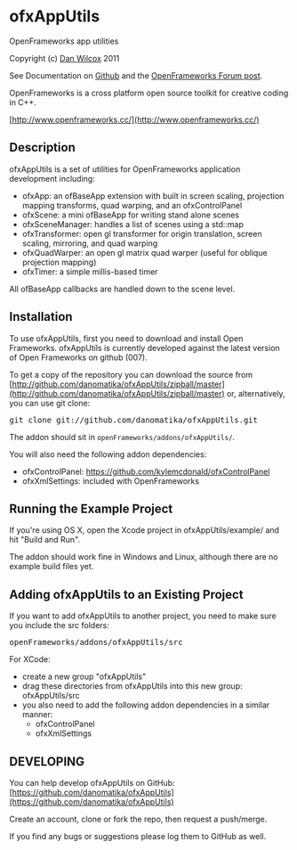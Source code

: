 ofxAppUtils
===========

OpenFrameworks app utilities

Copyright (c) [Dan Wilcox](danomatika.com) 2011

See Documentation on [Github](https://github.com/danomatika/ofxAppUtils) and the [OpenFrameworks Forum post](http://forum.openframeworks.cc/index.php/topic,5995.0.html).

OpenFrameworks is a cross platform open source toolkit for creative coding in C++.

[http://www.openframeworks.cc/](http://www.openframeworks.cc/)

Description
-----------

ofxAppUtils is a set of utilities for OpenFrameworks application development including:

* ofxApp: an ofBaseApp extension with built in screen scaling, projection mapping transforms, quad warping, and an ofxControlPanel
* ofxScene: a mini ofBaseApp for writing stand alone scenes
* ofxSceneManager: handles a list of scenes using a std::map
* ofxTransformer: open gl transformer for origin translation, screen scaling, mirroring, and quad warping
* ofxQuadWarper: an open gl matrix quad warper (useful for oblique projection mapping)
* ofxTimer: a simple millis-based timer

All ofBaseApp callbacks are handled down to the scene level.

Installation
------------

To use ofxAppUtils, first you need to download and install Open Frameworks. ofxAppUtils is currently developed against the latest version of Open Frameworks on github (007).

To get a copy of the repository you can download the source from [http://github.com/danomatika/ofxAppUtils/zipball/master](http://github.com/danomatika/ofxAppUtils/zipball/master) or, alternatively, you can use git clone:
<pre>
git clone git://github.com/danomatika/ofxAppUtils.git
</pre>

The addon should sit in `openFrameworks/addons/ofxAppUtils/`.

You will also need the following addon dependencies:

* ofxControlPanel: https://github.com/kylemcdonald/ofxControlPanel
* ofxXmlSettings: included with OpenFrameworks

Running the Example Project
-------------------------------

If you're using OS X, open the Xcode project in ofxAppUtils/example/ and hit "Build and Run".

The addon should work fine in Windows and Linux, although there are no example build files yet.

Adding ofxAppUtils to an Existing Project
---------------------------------------

If you want to add ofxAppUtils to another project, you need to make sure you include the src folders:
<pre>
openFrameworks/addons/ofxAppUtils/src
</pre>

For XCode:

* create a new group "ofxAppUtils"
* drag these directories from ofxAppUtils into this new group: ofxAppUtils/src
* you also need to add the following addon dependencies in a similar manner:
	* ofxControlPanel
	* ofxXmlSettings

DEVELOPING
----------

You can help develop ofxAppUtils on GitHub: [https://github.com/danomatika/ofxAppUtils](https://github.com/danomatika/ofxAppUtils)

Create an account, clone or fork the repo, then request a push/merge.

If you find any bugs or suggestions please log them to GitHub as well.
